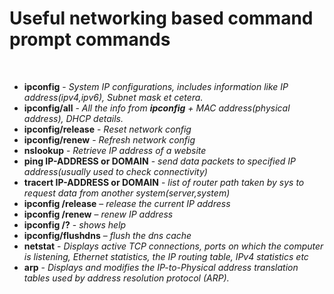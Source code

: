 <h1> Useful networking based command prompt commands</h1><br>

<ul>
  <li><b>ipconfig</b> - <i>System IP configurations, includes information like IP address(ipv4,ipv6), Subnet mask et cetera.</i></li>
  <li><b>ipconfig/all</b> - <i>All the info from <b>ipconfig</b> + MAC address(physical address), DHCP details.</i></li>
  <li><b>ipconfig/release</b> - <i> Reset network config</i></li>
  <li><b>ipconfig/renew</b> - <i> Refresh network config</i></li>
  <li><b>nslookup</b> - <i> Retrieve IP address of a website</i></li>
  <li><b>ping IP-ADDRESS or DOMAIN</b> - <i> send data packets to specified IP address(usually used to check connectivity)</i></li>
  <li><b>tracert IP-ADDRESS or DOMAIN</b> - <i> list of router path taken by sys to request data from another system(server,system)</i></li>
  <li><b>ipconfig /release</b> – <i>release the current IP address</i></li>
  <li><b>ipconfig /renew</b> – <i>renew IP address</i></li>
  <li><b>ipconfig /?</b> - <i>shows help</i></li>
  <li><b>ipconfig/flushdns</b> – <i>flush the dns cache</i></li>
  <li><b>netstat</b> - <i>Displays active TCP connections, ports on which the computer is listening, Ethernet statistics, the IP routing table, IPv4 statistics etc</i></li>
  <li><b>arp</b> - <i>Displays and modifies the IP-to-Physical address translation tables used by address resolution protocol (ARP).</i></li>

</ul>
